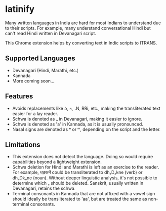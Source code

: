 # latinify

Many written languages in India are hard for most Indians to understand due to their scripts. For example, many understand conversational Hindi but can't read Hindi written in Devanagari script.

This Chrome extension helps by converting text in Indic scripts to ITRANS.

## Supported Languages

- Devanagari (Hindi, Marathi, etc.)
- Kannada
- More coming soon...

## Features

- Avoids replacements like ǝ, ~, .N, RRi, etc., making the transliterated text easier for a lay reader.
- Schwa is denoted as ₐ in Devanagari, making it easier to ignore.
- Schwa is denoted as 'a' in Kannada, as it is usually pronounced.
- Nasal signs are denoted as ⁿ or ᵐ, depending on the script and the letter.

## Limitations

- This extension does not detect the language. Doing so would require capabilities beyond a lightweight extension.
- Schwa deletion for Hindi and Marathi is left as an exercise to the reader. For example, धड़कनें could be transliterated to dhₐDₐkne (verb) or dhₐDkₐne (noun). Without deeper linguistic analysis, it's not possible to determine which ₐ should be deleted. Sanskrit, usually written in Devanagari, retains the schwa.
- Terminal consonants in Kannada that are not affixed with a vowel sign should ideally be transliterated to 'aa', but are treated the same as non-terminal consonants.
